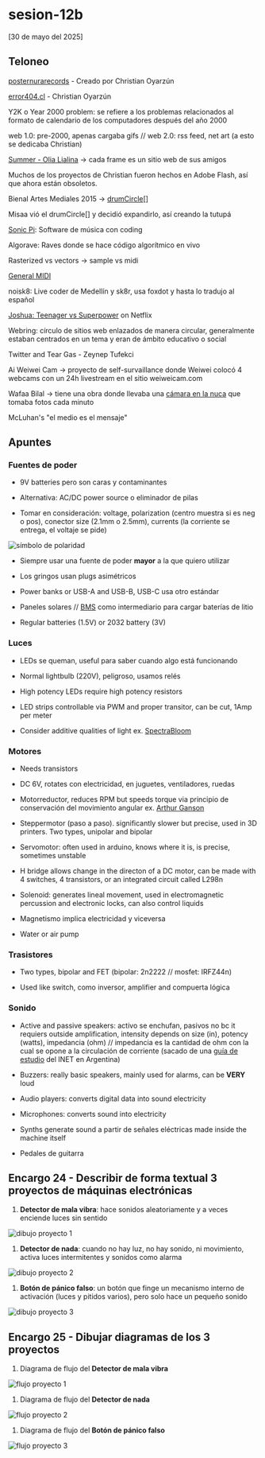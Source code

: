 # sesion-12b

[30 de mayo del 2025]

## Teloneo

[posternurarecords](https://posternurarecords.cl/) - Creado por Christian Oyarzún

[error404.cl](https://error404.cl/) - Christian Oyarzún

Y2K o Year 2000 problem: se refiere a los problemas relacionados al formato de calendario de los computadores después del año 2000

web 1.0: pre-2000, apenas cargaba gifs // web 2.0: rss feed, net art (a esto se dedicaba Christian)

[Summer - Olia Lialina](https://art.teleportacia.org/olia/summer/) &rarr; cada frame es un sitio web de sus amigos

Muchos de los proyectos de Christian fueron hechos en Adobe Flash, así que ahora están obsoletos.

Bienal Artes Mediales 2015 &rarr; [drumCircle\[\]](https://error404.cl/drumCircle/)

Misaa vió el drumCircle[] y decidió expandirlo, así creando la tutupá

[Sonic Pi](https://sonic-pi.net/): Software de música con coding

Algorave: Raves donde se hace código algorítmico en vivo

Rasterized vs vectors &rarr; sample vs midi

[General MIDI](https://www.youtube.com/watch?v=MWAnDOX5Xxwu)

noisk8: Live coder de Medellín y sk8r, usa foxdot y hasta lo tradujo al español

[Joshua: Teenager vs Superpower](https://www.imdb.com/title/tt6333072/) on Netflix

Webring: círculo de sitios web enlazados de manera circular, generalmente estaban centrados en un tema y eran de ámbito educativo o social

Twitter and Tear Gas - Zeynep Tufekci

Ai Weiwei Cam &rarr; proyecto de self-survaillance donde Weiwei colocó 4 webcams con un 24h livestream en el sitio weiweicam.com

Wafaa Bilal &rarr; tiene una obra donde llevaba una [cámara en la nuca](https://wafaabilal.com/thirdi/) que tomaba fotos cada minuto

McLuhan's "el medio es el mensaje"

## Apuntes

### Fuentes de poder

- 9V batteries pero son caras y contaminantes

- Alternativa: AC/DC power source o eliminador de pilas

- Tomar en consideración: voltage, polarization (centro muestra si es neg o pos), conector size (2.1mm o 2.5mm), currents (la corriente se entrega, el voltaje se pide)

![símbolo de polaridad](./archivos/polaridad.png)

- Siempre usar una fuente de poder **mayor** a la que quiero utilizar

- Los gringos usan plugs asimétricos

- Power banks or USB-A and USB-B, USB-C usa otro estándar

- Paneles solares // [BMS](https://afel.cl/collections/cargador-balanceador) como intermediario para cargar baterías de litio

- Regular batteries (1.5V) or 2032 battery (3V)

### Luces

- LEDs se queman, useful para saber cuando algo está funcionando

- Normal lightbulb (220V), peligroso, usamos relés

- High potency LEDs require high potency resistors

- LED strips controllable via PWM and proper transitor, can be cut, 1Amp per meter

- Consider additive qualities of light ex. [SpectraBloom](https://lorre-mill.com/spectrabloom)

### Motores

- Needs transistors

- DC 6V, rotates con electricidad, en juguetes, ventiladores, ruedas

- Motorreductor, reduces RPM but speeds torque via principio de conservación del movimiento angular ex. [Arthur Ganson](https://www.arthurganson.com/faster-1)

- Steppermotor (paso a paso). significantly slower but precise, used in 3D printers. Two types, unipolar and bipolar

- Servomotor: often used in arduino, knows where it is, is precise, sometimes unstable

- H bridge allows change in the directon of a DC motor, can be made with 4 switches, 4 transistors, or an integrated circuit called L298n

- Solenoid: generates lineal movement, used in electromagnetic percussion and electronic locks, can also control liquids

- Magnetismo implica electricidad y viceversa

- Water or air pump

### Trasistores

- Two types, bipolar and FET (bipolar: 2n2222 // mosfet: IRFZ44n)

- Used like switch, como inversor, amplifier and compuerta lógica

### Sonido

- Active and passive speakers: activo se enchufan, pasivos no bc it requiers outside amplification, intensity depends on size (in), potency (watts), impedancia (ohm) // impedancia es la cantidad de ohm con la cual se opone a la circulación de corriente (sacado de una [guía de estudio](https://www.inet.edu.ar/wp-content/uploads/2020/07/ELECTRONICA_Gu--a06-Impedancia.pdf) del INET en Argentina)

- Buzzers: really basic speakers, mainly used for alarms, can be **VERY** loud

- Audio players: converts digital data into sound electricity

- Microphones: converts sound into electricity

- Synths generate sound a partir de señales eléctricas made inside the machine itself

- Pedales de guitarra

## Encargo 24 - Describir de forma textual 3 proyectos de máquinas electrónicas

1. **Detector de mala vibra**: hace sonidos aleatoriamente y a veces enciende luces sin sentido

![dibujo proyecto 1](./archivos/12b_1.png)

1. **Detector de nada**: cuando no hay luz, no hay sonido, ni movimiento, activa luces intermitentes y sonidos como alarma

![dibujo proyecto 2](./archivos/12b_2.png)

1. **Botón de pánico falso**: un botón que finge un mecanismo interno de activación (luces y pitidos varios), pero solo hace un pequeño sonido

![dibujo proyecto 3](./archivos/12b_3.png)

## Encargo 25 - Dibujar diagramas de los 3 proyectos

1. Diagrama de flujo del **Detector de mala vibra**

![flujo proyecto 1](./archivos/flujo_1.png)

1. Diagrama de flujo del **Detector de nada**

![flujo proyecto 2](./archivos/flujo_2.png)

1. Diagrama de flujo del **Botón de pánico falso**

![flujo proyecto 3](./archivos/flujo_3.png)
